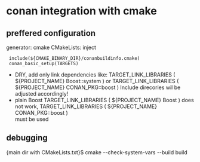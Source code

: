 # conan integration with cmake

## preffered configuration

 generator: cmake
 CMakeLists: inject

     include(${CMAKE_BINARY_DIR}/conanbuildinfo.cmake)
     conan_basic_setup(TARGETS)
* DRY, add only link dependencies like: 
    TARGET_LINK_LIBRARIES ( ${PROJECT_NAME} Boost::system ) or 
    TARGET_LINK_LIBRARIES ( ${PROJECT_NAME} CONAN_PKG::boost )
Include direcories wil be adjusted accordingly!
* plain Boost
    TARGET_LINK_LIBRARIES ( ${PROJECT_NAME} Boost )
does not work,
    TARGET_LINK_LIBRARIES ( ${PROJECT_NAME} CONAN_PKG::boost )   
must be used


## debugging
{main dir with CMakeLists.txt}$ cmake --check-system-vars --build build
